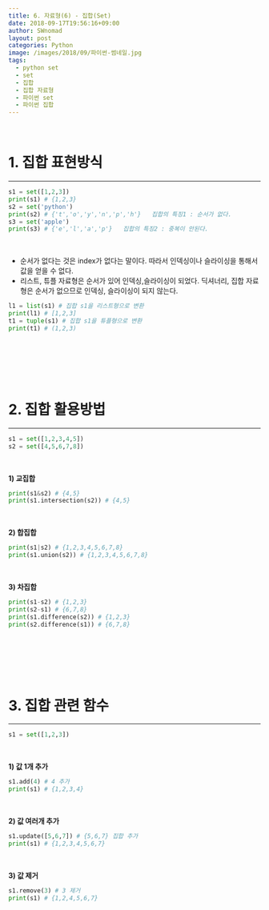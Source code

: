```yaml
---
title: 6. 자료형(6) - 집합(Set)
date: 2018-09-17T19:56:16+09:00
author: SWnomad
layout: post
categories: Python
image: /images/2018/09/파이썬-썸네일.jpg
tags:
  - python set
  - set
  - 집합
  - 집합 자료형
  - 파이썬 set
  - 파이썬 집합
---
```

&nbsp;

# 1. 집합 표현방식

* * *



~~~ python
s1 = set([1,2,3])
print(s1) # {1,2,3}
s2 = set('python')
print(s2) # {'t','o','y','n','p','h'}   집합의 특징1 : 순서가 없다.
s3 = set('apple')
print(s3) # {'e','l','a','p'}   집합의 특징2 : 중복이 안된다.
~~~

&nbsp;

  * 순서가 없다는 것은 index가 없다는 말이다. 따라서 인덱싱이나 슬라이싱을 통해서 값을 얻을 수 없다.
  * 리스트, 튜플 자료형은 순서가 있어 인덱싱,슬라이싱이 되었다. 딕셔너리, 집합 자료형은 순서가 없으므로 인덱싱, 슬라이싱이 되지 않는다.



~~~ python
l1 = list(s1) # 집합 s1을 리스트형으로 변환
print(l1) # [1,2,3]
t1 = tuple(s1) # 집합 s1을 튜플형으로 변환
print(t1) # (1,2,3)
~~~

&nbsp;

&nbsp;

&nbsp;

# 2. 집합 활용방법

* * *



~~~ python
s1 = set([1,2,3,4,5])
s2 = set([4,5,6,7,8])
~~~

&nbsp;

**1) 교집합**  


~~~ python
print(s1&s2) # {4,5}
print(s1.intersection(s2)) # {4,5}
~~~

&nbsp;

**2) 합집합**  


~~~ python
print(s1|s2) # {1,2,3,4,5,6,7,8}
print(s1.union(s2)) # {1,2,3,4,5,6,7,8}
~~~

&nbsp;

**3) 차집합**  


~~~ python
print(s1-s2) # {1,2,3}
print(s2-s1) # {6,7,8}
print(s1.difference(s2)) # {1,2,3}
print(s2.difference(s1)) # {6,7,8}
~~~

&nbsp;

&nbsp;

&nbsp;

# 3. 집합 관련 함수

* * *



~~~ python
s1 = set([1,2,3])
~~~

&nbsp;

**1) 값 1개 추가**  


~~~ python
s1.add(4) # 4 추가
print(s1) # {1,2,3,4}
~~~

&nbsp;

**2) 값 여러개 추가**  


~~~ python
s1.update([5,6,7]) # {5,6,7} 집합 추가
print(s1) # {1,2,3,4,5,6,7}
~~~

&nbsp;

**3) 값 제거**  


~~~ python
s1.remove(3) # 3 제거
print(s1) # {1,2,4,5,6,7}
~~~

